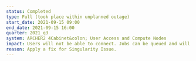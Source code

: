 ```yaml
---
status: Completed
type: Full (took place within unplanned outage)
start_date: 2021-09-15 09:00
end_date: 2021-09-15 16:00
quarter: 2021_q3
system: ARCHER2 4Cabinet&colon; User Access and Compute Nodes
impact: Users will not be able to connect. Jobs can be queued and will start once the service returns
reason: Apply a fix for Singularity Issue.
---
```




